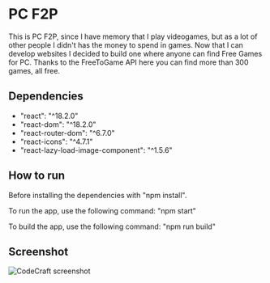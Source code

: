 # PC F2P

This is PC F2P, since I have memory that I play videogames, but as a lot of other people I didn't has the money to spend in games.
Now that I can develop websites I decided to build one where anyone can find Free Games for PC.
Thanks to the FreeToGame API here you can find more than 300 games, all free.

## Dependencies

- "react": "^18.2.0"
- "react-dom": "^18.2.0"
- "react-router-dom": "^6.7.0"
- "react-icons": "^4.7.1"
- "react-lazy-load-image-component": "^1.5.6"

## How to run

Before installing the dependencies with "npm install".

To run the app, use the following command: "npm start"

To build the app, use the following command: "npm run build"

## Screenshot

![CodeCraft screenshot](https://i.imgur.com/wQGy7NP.png)
